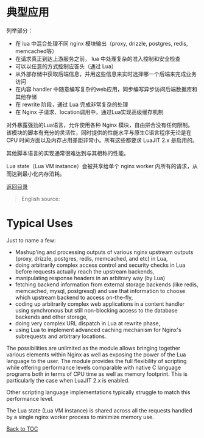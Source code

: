 典型应用
============

列举部分：

* 在 lua 中混合处理不同 nginx 模块输出（proxy, drizzle, postgres, redis, memcached等）
* 在请求真正到达上游服务之前， lua 中处理复杂的准入控制和安全检查
* 可以以任意的方式控制应答头（通过 Lua）
* 从外部存储中获取后端信息，并用这些信息来实时选择哪一个后端来完成业务访问
* 在内容 handler 中随意编写复杂的web应用，同步编写异步访问后端数据库和其他存储
* 在 rewrite 阶段，通过 Lua 完成非常复杂的处理
* 在 Nginx 子请求、location调用中，通过Lua实现高级缓存机制

对外暴露强劲的Lua语言，允许使用各种 Nginx 模块，自由拼合没有任何限制。该模块的脚本有充分的灵活性，同时提供的性能水平与原生C语言程序无论是在 CPU 时间方面以及内存占用差距非常小。所有这些都要求 LuaJIT 2.x 是启用的。

其他脚本语言的实现通常很难达到与其相称的性能。

Lua state（Lua VM instance）会被共享给单个 nginx worker 内所有的请求，从而达到最小化内存消耗。

[返回目录](#table-of-contents)

> English source:

Typical Uses
============

Just to name a few:

* Mashup'ing and processing outputs of various nginx upstream outputs (proxy, drizzle, postgres, redis, memcached, and etc) in Lua,
* doing arbitrarily complex access control and security checks in Lua before requests actually reach the upstream backends,
* manipulating response headers in an arbitrary way (by Lua)
* fetching backend information from external storage backends (like redis, memcached, mysql, postgresql) and use that information to choose which upstream backend to access on-the-fly,
* coding up arbitrarily complex web applications in a content handler using synchronous but still non-blocking access to the database backends and other storage,
* doing very complex URL dispatch in Lua at rewrite phase,
* using Lua to implement advanced caching mechanism for Nginx's subrequests and arbitrary locations.

The possibilities are unlimited as the module allows bringing together various elements within Nginx as well as exposing the power of the Lua language to the user. The module provides the full flexibility of scripting while offering performance levels comparable with native C language programs both in terms of CPU time as well as memory footprint. This is particularly the case when LuaJIT 2.x is enabled.

Other scripting language implementations typically struggle to match this performance level.

The Lua state (Lua VM instance) is shared across all the requests handled by a single nginx worker process to minimize memory use.

[Back to TOC](#table-of-contents)
